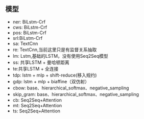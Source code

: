 ## 模型

- ner: BiLstm-Crf
- cws: BiLstm-Crf
- pos: BiLstm-Crf
- srl:BiLstm-Crf
- sa: TextCnn
- re: TextCnn,当前这里只是有监督关系抽取
- lm: Lstm,基础的LSTM，没有使用Seq2Seq模型
- ss: 共享LSTM + 曼哈顿距离
- te:共享LSTM + 全连接
- tdp: lstm + mlp + shift-reduce(移入规约)
- gdp: lstm + mlp + biaffine（双仿射）
- cbow: base、hierarchical_softmax、negative_sampling
- skip_gram: base、hierarchical_softmax、negative_sampling
- cb: Seq2Seq+Attention
- mt: Seq2Seq+Attention
- ts: Seq2Seq+Attention